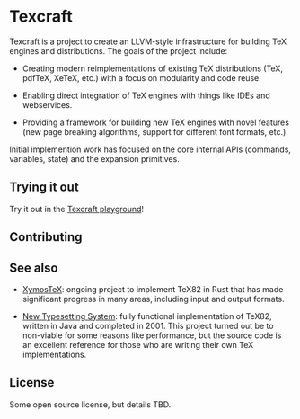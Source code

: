 # Texcraft

Texcraft is a project to create an LLVM-style infrastructure for building TeX engines and distributions.
The goals of the project include:

- Creating modern reimplementations of existing TeX distributions (TeX, pdfTeX, XeTeX, etc.)
    with a focus on modularity and code reuse.

- Enabling direct integration of TeX engines with things like IDEs and webservices. 

- Providing a framework for building new TeX engines with novel features (new page
    breaking algorithms, support for different font formats, etc.).

Initial implemention work has focused on the core internal APIs (commands, variables, state)
    and the expansion primitives.


## Trying it out

Try it out in the [Texcraft playground](https://play.texcraft.dev)!


## Contributing

## See also

- [XymosTeX](https://github.com/xymostech/XymosTeX): ongoing project to implement TeX82 in Rust that has made
    significant progress in many areas, including input and output formats.

- [New Typesetting System](https://github.com/jamespfennell/new-typesetting-system):
    fully functional implementation of TeX82, written in Java and completed in 2001.
    This project turned out be to non-viable for some reasons like performance, but the source code is an excellent
    reference for those who are writing their own TeX implementations.

## License

Some open source license, but details TBD.



